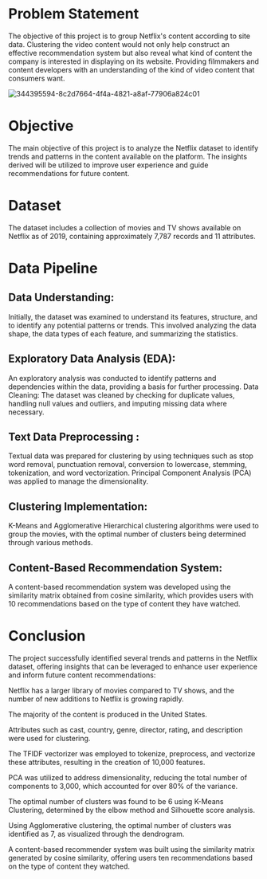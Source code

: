 # Problem Statement
The objective of this project is to group Netflix's content according to site data. Clustering the video content would not only help construct an effective recommendation system but also reveal what kind of content the company is interested in displaying on its website. Providing filmmakers and content developers with an understanding of the kind of video content that consumers want.


![344395594-8c2d7664-4f4a-4821-a8af-77906a824c01](https://github.com/user-attachments/assets/1753a7cd-2d97-4074-82fd-1d35b0006500)

# Objective
The main objective of this project is to analyze the Netflix dataset to identify trends and patterns in the content available on the platform. The insights derived will be utilized to improve user experience and guide recommendations for future content.

# Dataset
The dataset includes a collection of movies and TV shows available on Netflix as of 2019, containing approximately 7,787 records and 11 attributes.

# Data Pipeline
## Data Understanding: 
Initially, the dataset was examined to understand its features, structure, and to identify any potential patterns or trends. This involved analyzing the data shape, the data types of each feature, and summarizing the statistics.

## Exploratory Data Analysis (EDA):

An exploratory analysis was conducted to identify patterns and dependencies within the data, providing a basis for further processing. Data Cleaning: The dataset was cleaned by checking for duplicate values, handling null values and outliers, and imputing missing data where necessary.

## Text Data Preprocessing : 
Textual data was prepared for clustering by using techniques such as stop word removal, punctuation removal, conversion to lowercase, stemming, tokenization, and word vectorization. Principal Component Analysis (PCA) was applied to manage the dimensionality.

## Clustering Implementation: 
K-Means and Agglomerative Hierarchical clustering algorithms were used to group the movies, with the optimal number of clusters being determined through various methods.

## Content-Based Recommendation System:
A content-based recommendation system was developed using the similarity matrix obtained from cosine similarity, which provides users with 10 recommendations based on the type of content they have watched.

# Conclusion
The project successfully identified several trends and patterns in the Netflix dataset, offering insights that can be leveraged to enhance user experience and inform future content recommendations:

Netflix has a larger library of movies compared to TV shows, and the number of new additions to Netflix is growing rapidly.

The majority of the content is produced in the United States.

Attributes such as cast, country, genre, director, rating, and description were used for clustering.

The TFIDF vectorizer was employed to tokenize, preprocess, and vectorize these attributes, resulting in the creation of 10,000 features.

PCA was utilized to address dimensionality, reducing the total number of components to 3,000, which accounted for over 80% of the variance.

The optimal number of clusters was found to be 6 using K-Means Clustering, determined by the elbow method and Silhouette score analysis.

Using Agglomerative clustering, the optimal number of clusters was identified as 7, as visualized through the dendrogram.

A content-based recommender system was built using the similarity matrix generated by cosine similarity, offering users ten recommendations based on the type of content they watched.
